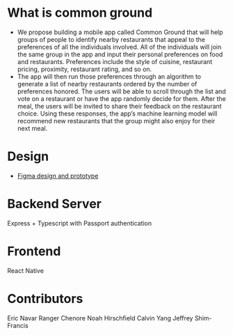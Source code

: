 # What is common ground

- We propose building a mobile app called Common Ground that will help groups of people to identify nearby restaurants that appeal to the preferences of all the individuals involved. All of the individuals will join the same group in the app and input their personal preferences on food and restaurants. Preferences include the style of cuisine, restaurant pricing, proximity, restaurant rating, and so on.
- The app will then run those preferences through an algorithm to generate a list of nearby restaurants ordered by the number of preferences honored. The users will be able to scroll through the list and vote on a restaurant or have the app randomly decide for them. After the meal, the users will be invited to share their feedback on the restaurant choice. Using these responses, the app’s machine learning model will recommend new restaurants that the group might also enjoy for their next meal.

# Design

- [Figma design and prototype](https://www.figma.com/file/uUb47BjeT1TkdZ9nW5TJjS/Senior-Project?node-id=0%3A1)

# Backend Server

Express + Typescript with Passport authentication

# Frontend

React Native

# Contributors

Eric Navar
Ranger Chenore
Noah Hirschfield
Calvin Yang
Jeffrey Shim-Francis
